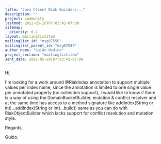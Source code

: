 ```yaml
---
title: "Java Client Riak Builders..."
description: ""
project: community
lastmod: 2012-05-28T07:03:42-07:00
sitemap:
  priority: 0.2
layout: mailinglistitem
mailinglist_id: "msg07550"
mailinglist_parent_id: "msg07549"
author_name: "Guido Medina"
project_section: "mailinglistitem"
sent_date: 2012-05-28T07:03:42-07:00
---
```


Hi,

 I'm looking for a work around @RiakIndex annotation to support 
multiple values per index name, since the annotation is limited to one 
single value per annotated property (no collection support), I would 
like to know if there is a way of using the DomainBucketBuilder, 
mutation & conflict resolver and at the same time has access to a method 
signature like addIndex(String or int)...addIndex(String or 
int)...build() same as you can do with RiakObjectBuilder which lacks 
support for conflict resolution and mutation style.


Regards,

Guido.

